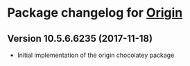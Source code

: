 # Package changelog for [Origin](https://chocolatey.org/packages/origin)

## Version 10.5.6.6235 (2017-11-18)
- Initial implementation of the origin chocolatey package

